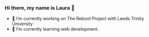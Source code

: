 ### Hi there, my name is Laura 👋

- 🔭 I’m currently working on The Reboot Project with Leeds Trinity University
- 🌱 I’m currently learning web development.
